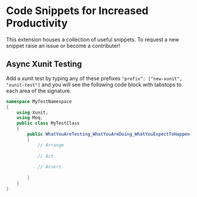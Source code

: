 # Code Snippets for Increased Productivity
This extension houses a collection of useful snippets. To request a new snippet raise an issue or become a contributer!

## Async Xunit Testing
Add a xunit test by typing any of these prefixes
`"prefix": ["new-xunit", "xunit-test"]` and you will see the following code block with tabstops to each area of the signature.
```csharp
namespace MyTestNamespace
{
    using Xunit;
    using Moq;
    public class MyTestClass
    {
        public WhatYouAreTesting_WhatYouAreDoing_WhatYouExpectToHappen()
        {
            // Arrange
            
            // Act
            
            // Assert
            
        }
    }
}
```